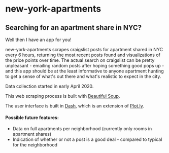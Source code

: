 # new-york-apartments

## Searching for an apartment share in NYC?
Well then I have an app for you!

new-york-apartments scrapes craigslist posts for apartment shared in 
NYC every 6 hours, returning the most recent posts found and
visualizations of the price points over time. The actual search on
craigslist can be pretty unpleasant - emailing random posts after hoping
something good pops up - and this app should be at the least informative
to anyone apartment hunting to get a sense of what's out there and
what's realistic to expect in the city. 

Data collection started in early April 2020.

This web scraping process is built with [Beautiful Soup](https://www.crummy.com/software/BeautifulSoup/bs4/doc/). 

The user interface is built in [Dash](https://dash.plotly.com/), which is an extension of 
[Plot.ly](https://plotly.com/). 

#### Possible future features:
* Data on full apartments per neighborhood (currently only rooms in apartment shares)
* Indication of whether or not a post is a good deal - compared to typical for the neighborhood
